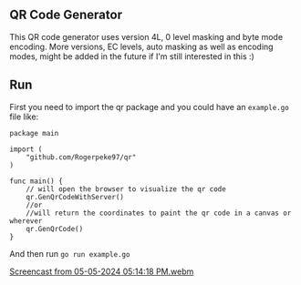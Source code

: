 ## QR Code Generator

This QR code generator uses version 4L, 0 level masking and byte mode encoding. 
More versions, EC levels, auto masking as well as encoding modes, might be added in the future if I'm still interested in this :)

## Run
First you need to import the qr package and you could have an `example.go` file like:
```
package main

import (
    "github.com/Rogerpeke97/qr"
)

func main() {
    // will open the browser to visualize the qr code
    qr.GenQrCodeWithServer()
    //or
    //will return the coordinates to paint the qr code in a canvas or wherever
    qr.GenQrCode()
}
```
And then run `go run example.go`

[Screencast from 05-05-2024 05:14:18 PM.webm](https://github.com/Rogerpeke97/qr/assets/65107071/00e31144-bb38-45f3-83ab-551b9faa0681)
